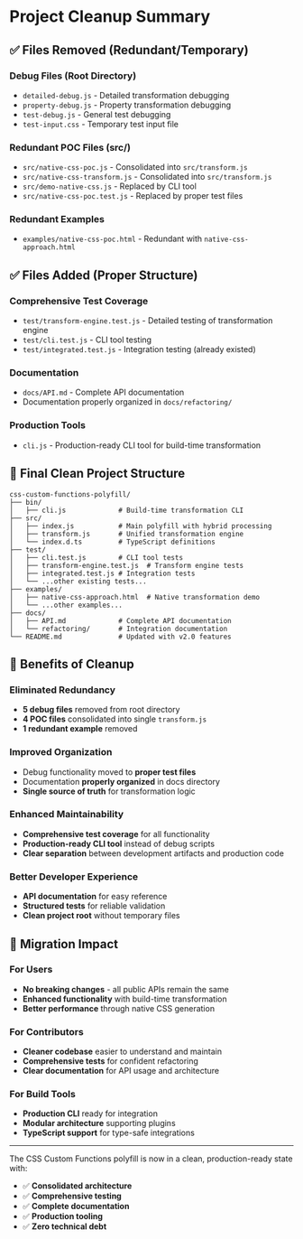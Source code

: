 # Project Cleanup Summary

## ✅ Files Removed (Redundant/Temporary)

### Debug Files (Root Directory)

- `detailed-debug.js` - Detailed transformation debugging
- `property-debug.js` - Property transformation debugging
- `test-debug.js` - General test debugging
- `test-input.css` - Temporary test input file

### Redundant POC Files (src/)

- `src/native-css-poc.js` - Consolidated into `src/transform.js`
- `src/native-css-transform.js` - Consolidated into `src/transform.js`
- `src/demo-native-css.js` - Replaced by CLI tool
- `src/native-css-poc.test.js` - Replaced by proper test files

### Redundant Examples

- `examples/native-css-poc.html` - Redundant with `native-css-approach.html`

## ✅ Files Added (Proper Structure)

### Comprehensive Test Coverage

- `test/transform-engine.test.js` - Detailed testing of transformation engine
- `test/cli.test.js` - CLI tool testing
- `test/integrated.test.js` - Integration testing (already existed)

### Documentation

- `docs/API.md` - Complete API documentation
- Documentation properly organized in `docs/refactoring/`

### Production Tools

- `cli.js` - Production-ready CLI tool for build-time transformation

## 📁 Final Clean Project Structure

```text
css-custom-functions-polyfill/
├── bin/
│   ├── cli.js             # Build-time transformation CLI
├── src/
│   ├── index.js           # Main polyfill with hybrid processing
│   ├── transform.js       # Unified transformation engine
│   └── index.d.ts         # TypeScript definitions
├── test/
│   ├── cli.test.js        # CLI tool tests
│   ├── transform-engine.test.js  # Transform engine tests
│   ├── integrated.test.js # Integration tests
│   └── ...other existing tests...
├── examples/
│   ├── native-css-approach.html  # Native transformation demo
│   └── ...other examples...
├── docs/
│   ├── API.md             # Complete API documentation
│   └── refactoring/       # Integration documentation
└── README.md              # Updated with v2.0 features
```

## 🎯 Benefits of Cleanup

### Eliminated Redundancy

- **5 debug files** removed from root directory
- **4 POC files** consolidated into single `transform.js`
- **1 redundant example** removed

### Improved Organization

- Debug functionality moved to **proper test files**
- Documentation **properly organized** in docs directory
- **Single source of truth** for transformation logic

### Enhanced Maintainability

- **Comprehensive test coverage** for all functionality
- **Production-ready CLI tool** instead of debug scripts
- **Clear separation** between development artifacts and production code

### Better Developer Experience

- **API documentation** for easy reference
- **Structured tests** for reliable validation
- **Clean project root** without temporary files

## 🔧 Migration Impact

### For Users

- **No breaking changes** - all public APIs remain the same
- **Enhanced functionality** with build-time transformation
- **Better performance** through native CSS generation

### For Contributors

- **Cleaner codebase** easier to understand and maintain
- **Comprehensive tests** for confident refactoring
- **Clear documentation** for API usage and architecture

### For Build Tools

- **Production CLI** ready for integration
- **Modular architecture** supporting plugins
- **TypeScript support** for type-safe integrations

---

The CSS Custom Functions polyfill is now in a clean, production-ready state with:

- ✅ **Consolidated architecture**
- ✅ **Comprehensive testing**
- ✅ **Complete documentation**
- ✅ **Production tooling**
- ✅ **Zero technical debt**
